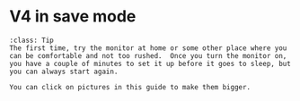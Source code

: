 # V4 in save mode

```{admonition} Tip
:class: Tip
The first time, try the monitor at home or some other place where you can be comfortable and not too rushed.  Once you turn the monitor on, you have a couple of minutes to set it up before it goes to sleep, but you can always start again.

You can click on pictures in this guide to make them bigger.

```



<!--
We will take you through three steps to set up the monitor:

1. Make sure your device won't try to connect to the internet while you are setting up the monitor.
1. Turn the monitor on and use the heathack-NUM wifi network to connect to it, where NUM is your venue number.
1. Use your browser to go to a special web address, 192.168.4.1, to choose internet or save mode. For internet mode, enter your wifi network name (SSID) and password.
-->
